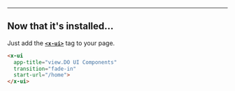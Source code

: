 
---

## Now that it's installed...
Just add the [**`<x-ui>`**](/documentation/components/x-ui) tag to your page.

````html
<x-ui
  app-title="view.DO UI Components"
  transition="fade-in"
  start-url="/home">
</x-ui>
````